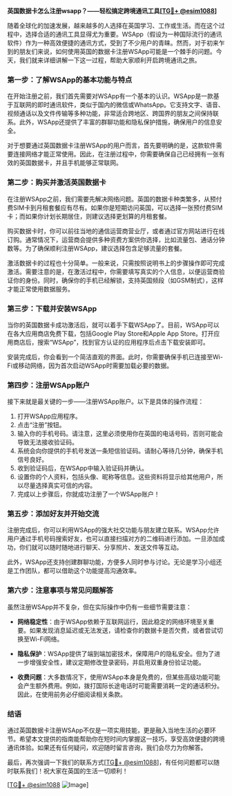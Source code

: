 **英国数据卡怎么注册wsapp？——轻松搞定跨境通讯工具[[TG💪+ @esim1088](https://t.me/s/esim1088)]**

随着全球化的加速发展，越来越多的人选择在英国学习、工作或生活。而在这个过程中，选择合适的通讯工具显得尤为重要。WSApp（假设为一种国际流行的通讯软件）作为一种高效便捷的通讯方式，受到了不少用户的青睐。然而，对于初来乍到的朋友们来说，如何使用英国的数据卡注册WSApp可能是一个棘手的问题。今天，我们就来详细讲解一下这一过程，帮助大家顺利开启跨境通讯之旅。

### **第一步：了解WSApp的基本功能与特点**

在开始注册之前，我们首先需要对WSApp有一个基本的认识。WSApp是一款基于互联网的即时通讯软件，类似于国内的微信或WhatsApp。它支持文字、语音、视频通话以及文件传输等多种功能，非常适合跨地区、跨国界的朋友之间保持联系。此外，WSApp还提供了丰富的群聊功能和隐私保护措施，确保用户的信息安全。

对于想要通过英国数据卡注册WSApp的用户而言，首先要明确的是，这款软件需要连接网络才能正常使用。因此，在注册过程中，你需要确保自己已经拥有一张有效的英国数据卡，并且手机能够正常联网。

### **第二步：购买并激活英国数据卡**

在注册WSApp之前，我们需要先解决网络问题。英国的数据卡种类繁多，从预付费SIM卡到月租套餐应有尽有。如果你是短期访问英国，可以选择一张预付费SIM卡；而如果你计划长期居住，则建议选择更划算的月租套餐。

购买数据卡时，你可以前往当地的通信运营商营业厅，或者通过官方网站进行在线订购。通常情况下，运营商会提供多种资费方案供你选择，比如流量包、通话分钟数等。为了确保顺利注册WSApp，建议选择包含足够流量的套餐。

激活数据卡的过程也十分简单。一般来说，只需按照说明书上的步骤操作即可完成激活。需要注意的是，在激活过程中，你需要填写真实的个人信息，以便运营商验证你的身份。同时，确保你的手机已经解锁，支持英国频段（如GSM制式），这样才能正常使用数据服务。

### **第三步：下载并安装WSApp**

当你的英国数据卡成功激活后，就可以着手下载WSApp了。目前，WSApp可以在各大应用商店免费下载，包括Google Play Store和Apple App Store。打开应用商店后，搜索“WSApp”，找到官方认证的应用程序后点击下载安装即可。

安装完成后，你会看到一个简洁直观的界面。此时，你需要确保手机已连接至Wi-Fi或移动网络，因为首次启动WSApp时需要加载必要的数据。

### **第四步：注册WSApp账户**

接下来就是最关键的一步——注册WSApp账户。以下是具体的操作流程：

1. 打开WSApp应用程序。
2. 点击“注册”按钮。
3. 输入你的手机号码。请注意，这里必须使用你在英国的电话号码，否则可能会导致无法接收验证码。
4. 系统会向你提供的手机号发送一条短信验证码。请耐心等待几分钟，确保手机信号良好。
5. 收到验证码后，在WSApp中输入验证码并确认。
6. 设置你的个人资料，包括头像、昵称等信息。这些资料将显示给其他用户，所以尽量选择真实可信的内容。
7. 完成以上步骤后，你就成功注册了一个WSApp账户！

### **第五步：添加好友并开始交流**

注册完成后，你可以利用WSApp的强大社交功能与朋友建立联系。WSApp允许用户通过手机号码搜索好友，也可以直接扫描对方的二维码进行添加。一旦添加成功，你们就可以随时随地进行聊天、分享照片、发送文件等互动。

此外，WSApp还支持创建群聊功能，方便多人同时参与讨论。无论是学习小组还是工作团队，都可以借助这个功能提高沟通效率。

### **第六步：注意事项与常见问题解答**

虽然注册WSApp并不复杂，但在实际操作中仍有一些细节需要注意：

- **网络稳定性**：由于WSApp依赖于互联网运行，因此稳定的网络环境至关重要。如果发现消息延迟或无法发送，请检查你的数据卡是否欠费，或者尝试切换至Wi-Fi网络。
  
- **隐私保护**：WSApp提供了端到端加密技术，保障用户的隐私安全。但为了进一步增强安全性，建议定期修改登录密码，并启用双重身份验证功能。

- **收费问题**：大多数情况下，使用WSApp本身是免费的，但某些高级功能可能会产生额外费用。例如，拨打国际长途电话时可能需要消耗一定的通话积分。因此，在使用前务必仔细阅读相关条款。

### **结语**

通过英国数据卡注册WSApp不仅是一项实用技能，更是融入当地生活的必要环节。希望本文提供的指南能帮助你在短时间内掌握这一技巧，享受高效便捷的跨境通讯体验。如果还有任何疑问，欢迎随时留言咨询，我们会尽力为你解答。

最后，再次强调一下我们的联系方式[[TG💪+ @esim1088](https://t.me/s/esim1088)]，有任何问题都可以随时联系我们！祝大家在英国的生活一切顺利！

[[TG💪+ @esim1088](https://t.me/s/esim1088) ![Image](https://i.postimg.cc/4NQfJmqS/Snipaste-2025-05-13-00-14-12.png)]